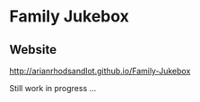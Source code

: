 # Family Jukebox

## Website

http://arianrhodsandlot.github.io/Family-Jukebox

Still work in progress ...
